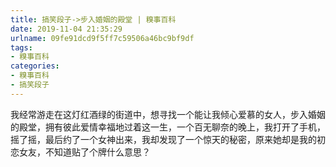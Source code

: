 ```yaml
---
title: 搞笑段子->步入婚姻的殿堂 | 糗事百科
date: 2019-11-04 21:35:29
urlname: 09fe91dcd9f5ff7c59506a46bc9bf9df
tags: 
- 糗事百科
categories:
- 糗事百科
- 搞笑段子
---
```

我经常游走在这灯红酒绿的街道中，想寻找一个能让我倾心爱慕的女人，步入婚姻的殿堂，拥有彼此爱情幸福地过着这一生，一个百无聊奈的晚上，我打开了手机，摇了摇，最后约了一个女神出来，我却发现了一个惊天的秘密，原来她却是我的初恋女友，不知道贴了个牌什么意思？


